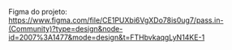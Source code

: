 Figma do projeto:
https://www.figma.com/file/CE1PUXbi6VgXDo78is0ug7/pass.in-(Community)?type=design&node-id=2007%3A1477&mode=design&t=FTHbvkaqgLyN14KE-1